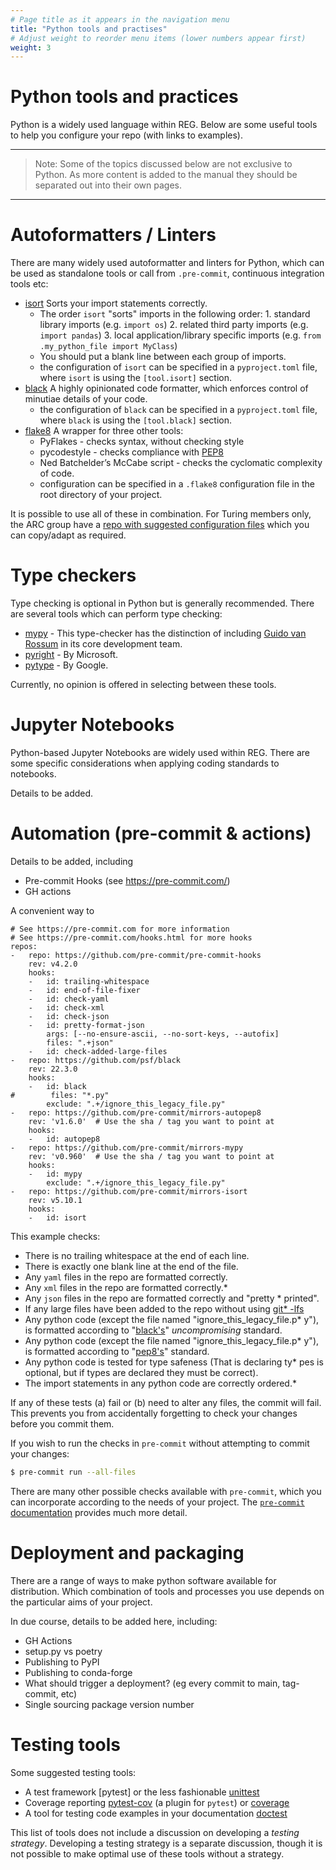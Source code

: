 ```yaml
---
# Page title as it appears in the navigation menu
title: "Python tools and practises"
# Adjust weight to reorder menu items (lower numbers appear first)
weight: 3
---
```


# Python tools and practices

Python is a widely used language within REG. Below are some useful tools to help you configure your repo (with links to examples).

* * *
> Note: Some of the topics discussed below are not exclusive to Python. As more content is added to the manual they should be separated out into their own pages.
* * *


# Autoformatters / Linters

There are many widely used autoformatter and linters for Python, which can be used as standalone tools or call from `.pre-commit`, continuous integration tools etc:

- [isort](https://pypi.org/project/isort/) Sorts your import statements correctly.
    -  The order `isort` "sorts" imports in the following order:
      1. standard library imports (e.g. `import os`)
      2. related third party imports (e.g. `import pandas`)
      3. local application/library specific imports (e.g. `from .my_python_file import MyClass`)
    - You should put a blank line between each group of imports.
    - the configuration of `isort` can be specified in a `pyproject.toml` file, where `isort` is using the `[tool.isort]` section.
- [black](https://pypi.org/project/black) A highly opinionated code formatter, which enforces control of minutiae details of your code.
    - the configuration of `black` can be specified in a `pyproject.toml` file, where `black` is using the ``[tool.black]`` section.
- [flake8](https://pypi.org/project/flake8) A wrapper for three other tools:
    - PyFlakes - checks syntax, without checking style
    - pycodestyle - checks compliance with [PEP8](https://peps.python.org/pep-0008/)
    - Ned Batchelder’s McCabe script - checks the cyclomatic complexity of code.
    - configuration can be specified in a `.flake8` configuration file in the root directory of your project.

It is possible to use all of these in combination. For Turing members only, the ARC group have a [repo with suggested configuration files](https://github.com/alan-turing-institute/ARC/tree/master/code-style/suggested-config) which you can copy/adapt as required.


# Type checkers

Type checking is optional in Python but is generally recommended. There are several tools which can perform type checking:

- [mypy](http://mypy-lang.org) - This type-checker has the distinction of including [Guido van Rossum](https://python.org/~guido) in its core development team.
- [pyright](https://github.com/Microsoft/pyright) - By Microsoft.
- [pytype](https://github.com/google/pytype) - By Google.

Currently, no opinion is offered in selecting between these tools.


# Jupyter Notebooks
Python-based Jupyter Notebooks are widely used within REG. There are some specific considerations when applying coding standards to notebooks.

Details to be added.


# Automation (pre-commit & actions)

Details to be added, including

* Pre-commit Hooks (see https://pre-commit.com/)
* GH actions

A convenient way to 




```
# See https://pre-commit.com for more information
# See https://pre-commit.com/hooks.html for more hooks
repos:
-   repo: https://github.com/pre-commit/pre-commit-hooks
    rev: v4.2.0
    hooks:
    -   id: trailing-whitespace
    -   id: end-of-file-fixer
    -   id: check-yaml
    -   id: check-xml
    -   id: check-json
    -   id: pretty-format-json
        args: [--no-ensure-ascii, --no-sort-keys, --autofix]
        files: ".+json"
    -   id: check-added-large-files
-   repo: https://github.com/psf/black
    rev: 22.3.0
    hooks:
    -   id: black
#        files: "*.py"
        exclude: ".+/ignore_this_legacy_file.py"
-   repo: https://github.com/pre-commit/mirrors-autopep8
    rev: 'v1.6.0'  # Use the sha / tag you want to point at
    hooks:
    -   id: autopep8
-   repo: https://github.com/pre-commit/mirrors-mypy
    rev: 'v0.960'  # Use the sha / tag you want to point at
    hooks:
    -   id: mypy
        exclude: ".+/ignore_this_legacy_file.py"
-   repo: https://github.com/pre-commit/mirrors-isort
    rev: v5.10.1
    hooks:
    -   id: isort
```

This example checks:
  
* There is no trailing whitespace at the end of each line.
* There is exactly one blank line at the end of the file.
* Any `yaml` files in the repo are formatted correctly.
* Any `xml` files in the repo are formatted correctly.* 
* Any `json` files in the repo are formatted correctly and "pretty * printed".
* If any large files have been added to the repo without using [git* -lfs](https://git-lfs.github.com/)
* Any python code (except the file named "ignore_this_legacy_file.p* y"), is formatted according to "[black's](https://black.readthedocs.io/en/stable/)" _uncompromising_ standard.
* Any python code (except the file named "ignore_this_legacy_file.p* y"), is formatted according to "[pep8's](https://pep8.org/)" standard.
* Any python code is tested for type safeness (That is declaring ty* pes is optional, but if types are declared they must be correct).
* The import statements in any python code are correctly ordered.* 
  
If any of these tests (a) fail or (b) need to alter any files, the commit will fail. This prevents you from accidentally forgetting to check your changes before you commit them.

If you wish to run the checks in `pre-commit` without attempting to commit your changes:

```bash
$ pre-commit run --all-files
```

There are many other possible checks available with `pre-commit`, which you can incorporate according to the needs of your project. The [`pre-commit` documentation](https://pre-commit.com/) provides much more detail.


# Deployment and packaging

There are a range of ways to make python software available for distribution. Which combination of tools and processes you use depends on the particular aims of your project. 

In due course, details to be added here, including:

- GH Actions
- setup.py vs poetry
- Publishing to PyPI
- Publishing to conda-forge
- What should trigger a deployment? (eg every commit to main, tag-commit, etc)
- Single sourcing package version number


# Testing tools

Some suggested testing tools:

* A test framework [pytest] or the less fashionable [unittest](https://docs.python.org/3/library/unittest.html)
* Coverage reporting [pytest-cov](https://pypi.org/project/pytest-cov/) (a plugin for `pytest`) or [coverage](https://coverage.readthedocs.io/en/stable/)
* A tool for testing code examples in your documentation [doctest](https://docs.python.org/3/library/doctest.html)

This list of tools does not include a discussion on developing a _testing strategy_. Developing a testing strategy is a separate discussion, though it is not possible to make optimal use of these tools without a strategy.


